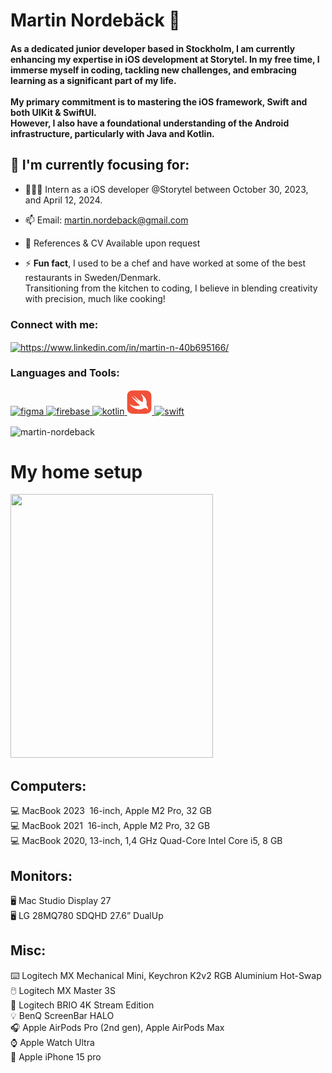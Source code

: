 <h1 align="left"> Martin Nordebäck  </h1>
<h4 align="left"> As a dedicated junior developer based in Stockholm, I am currently enhancing my expertise in iOS
development at Storytel. In my free time, I immerse myself in coding, tackling new challenges, and
embracing learning as a significant part of my life.
  <br />
  <br /> My primary commitment is to mastering the iOS framework, Swift and both UIKit & SwiftUI. 
  <br /> However, I also have a foundational understanding of the Android infrastructure, particularly with Java and Kotlin. 
  <br />
  
</h4>

## 🔎 I'm currently focusing for:
- 👨🏼‍💻 Intern as a iOS developer @Storytel between October 30, 2023, and April 12, 2024.
- 📫 Email: martin.nordeback@gmail.com
- 📄 References & CV Available upon request  

- ⚡ **Fun fact**, I used to be a chef and have worked at some of the best restaurants in Sweden/Denmark. <br />Transitioning from the kitchen to coding, I believe in blending creativity with precision, much like cooking!


<h3 align="left">Connect with me:</h3>
<p align="left">
<a href="https://linkedin.com/in/https://www.linkedin.com/in/martin-n-40b695166/" target="blank"><img align="center" src="https://raw.githubusercontent.com/rahuldkjain/github-profile-readme-generator/master/src/images/icons/Social/linked-in-alt.svg" alt="https://www.linkedin.com/in/martin-n-40b695166/" height="30" width="40" /></a>
</p>


<h3 align="left">Languages and Tools:</h3>
<p align="left"> <a href="https://www.figma.com/" target="_blank" rel="noreferrer"> <img src="https://www.vectorlogo.zone/logos/figma/figma-icon.svg" alt="figma" width="40" height="40"/> </a> <a href="https://firebase.google.com/" target="_blank" rel="noreferrer"> <img src="https://www.vectorlogo.zone/logos/firebase/firebase-icon.svg" alt="firebase" width="40" height="40"/> </a> <a href="https://kotlinlang.org" target="_blank" rel="noreferrer"> <img src="https://www.vectorlogo.zone/logos/kotlinlang/kotlinlang-icon.svg" alt="kotlin" width="40" height="40"/> </a> <a href="https://developer.apple.com/swift/" target="_blank" rel="noreferrer"> <img src="https://raw.githubusercontent.com/devicons/devicon/master/icons/swift/swift-original.svg" alt="swift" width="40" height="40"/> </a> </a> <a href="https://developer.apple.com/xcode/swiftui/ " target="_blank" rel="noreferrer"> <img src="https://github.com/Martin-Nordeback/Martin-Nordeback/assets/113906826/b95f257d-3973-428b-8dc4-ca8c435d1124" alt="swift" width="42" height="42"/> </a> </p>

<p><img align="center" src="https://github-readme-stats.vercel.app/api/top-langs?username=martin-nordeback&show_icons=true&locale=en&layout=compact" alt="martin-nordeback" /></p>

# My home setup
<img src="https://github.com/Martin-Nordeback/Martin-Nordeback/assets/113906826/441d50f1-1cf7-438c-aff9-9238a51112c8" data-canonical-src="https://gyazo.com/eb5c5741b6a9a16c692170a41a49c858.png" width="324" height="422" />


## Computers:
 💻 MacBook 2023  16-inch, Apple M2 Pro, 32 GB
 <br /> 💻 MacBook 2021  16-inch, Apple M2 Pro, 32 GB
 <br /> 💻 MacBook 2020, 13-inch, 1,4 GHz Quad-Core Intel Core i5, 8 GB

## Monitors:
🖥️ Mac Studio Display 27
 <br /> 🖥️ LG 28MQ780 SDQHD 27.6” DualUp

## Misc:
⌨️ Logitech MX Mechanical Mini, Keychron K2v2 RGB Aluminium Hot-Swap
 <br /> 🖱️ Logitech MX Master 3S
 <br /> 📸 Logitech BRIO 4K Stream Edition
 <br /> 💡 BenQ ScreenBar HALO
 <br /> 🎧 Apple AirPods Pro (2nd gen), Apple AirPods Max
 <br /> ⌚ Apple Watch Ultra
 <br /> 📱 Apple iPhone 15 pro

